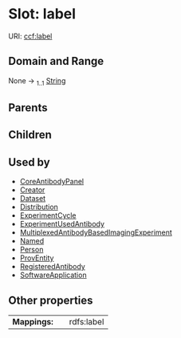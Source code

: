 
# Slot: label



URI: [ccf:label](http://purl.org/ccf/label)


## Domain and Range

None &#8594;  <sub>1..1</sub> [String](types/String.md)

## Parents


## Children


## Used by

 * [CoreAntibodyPanel](CoreAntibodyPanel.md)
 * [Creator](Creator.md)
 * [Dataset](Dataset.md)
 * [Distribution](Distribution.md)
 * [ExperimentCycle](ExperimentCycle.md)
 * [ExperimentUsedAntibody](ExperimentUsedAntibody.md)
 * [MultiplexedAntibodyBasedImagingExperiment](MultiplexedAntibodyBasedImagingExperiment.md)
 * [Named](Named.md)
 * [Person](Person.md)
 * [ProvEntity](ProvEntity.md)
 * [RegisteredAntibody](RegisteredAntibody.md)
 * [SoftwareApplication](SoftwareApplication.md)

## Other properties

|  |  |  |
| --- | --- | --- |
| **Mappings:** | | rdfs:label |